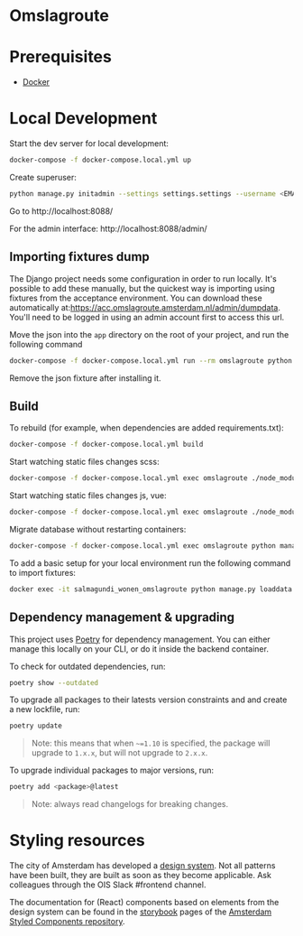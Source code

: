 # Omslagroute

# Prerequisites

- [Docker](https://docs.docker.com/docker-for-mac/install/)

# Local Development

Start the dev server for local development:
```bash
docker-compose -f docker-compose.local.yml up
```

Create superuser:
```bash
python manage.py initadmin --settings settings.settings --username <EMAIL> --password <PASSWORD>
```

Go to http://localhost:8088/

For the admin interface:
http://localhost:8088/admin/

## Importing fixtures dump
The Django project needs some configuration in order to run locally. It's possible to add these manually, but the quickest way is importing using fixtures from the acceptance environment. You can download these automatically at:https://acc.omslagroute.amsterdam.nl/admin/dumpdata. You'll need to be logged in using an admin account first to access this url.

Move the json into the `app` directory on the root of your project, and run the following command

```bash
docker-compose -f docker-compose.local.yml run --rm omslagroute python manage.py loaddata <name of fixture>
```
Remove the json fixture after installing it.

## Build

To rebuild (for example, when dependencies are added requirements.txt):
```bash
docker-compose -f docker-compose.local.yml build
```

Start watching static files changes scss:

```bash
docker-compose -f docker-compose.local.yml exec omslagroute ./node_modules/.bin/sass --watch static_src/sass:./assets/bundles/

```

Start watching static files changes js, vue:

```bash
docker-compose -f docker-compose.local.yml exec omslagroute ./node_modules/.bin/webpack --config webpack.config.js --watch
```

Migrate database without restarting containers:

```bash
docker-compose -f docker-compose.local.yml exec omslagroute python manage.py migrate
```

To add a basic setup for your local environment run the following command to import fixtures:
```bash
docker exec -it salmagundi_wonen_omslagroute python manage.py loaddata fixtures.json
```

## Dependency management & upgrading
This project uses [Poetry](https://python-poetry.org/docs/cli/) for dependency management. You can either manage this locally on your CLI, or do it inside the backend container.

To check for outdated dependencies, run:

```sh
poetry show --outdated
```

To upgrade all packages to their latests version constraints and and create a new lockfile, run:


```sh
poetry update
```

> Note: this means that when `~=1.10` is specified, the package will upgrade to `1.x.x`, but will not upgrade to `2.x.x`.

To upgrade individual packages to major versions, run:

```sh
poetry add <package>@latest
```

> Note: always read changelogs for breaking changes.

# Styling resources

The city of Amsterdam has developed a [design system](https://designsystem.amsterdam.nl/7awj1hc9f/p/39359e-design-system). Not all patterns have been built, they are built as soon as they become applicable. Ask colleagues through the OIS Slack #frontend channel.

The documentation for (React) components based on elements from the design system can be found in the [storybook](https://amsterdam.github.io/amsterdam-styled-components/?path=/story/experimental-atoms-accordion--single-accordion-with-paragraph) pages of the [Amsterdam Styled Components repository](https://github.com/Amsterdam/amsterdam-styled-components/tree/master/.storybook).


